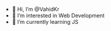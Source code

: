 - 👋 Hi, I’m @VahidKr
- 👀 I’m interested in Web Development
- 🌱 I’m currently learning JS

<!---
VahidKr/VahidKr is a ✨ special ✨ repository because its `README.md` (this file) appears on your GitHub profile.
You can click the Preview link to take a look at your changes.
--->

